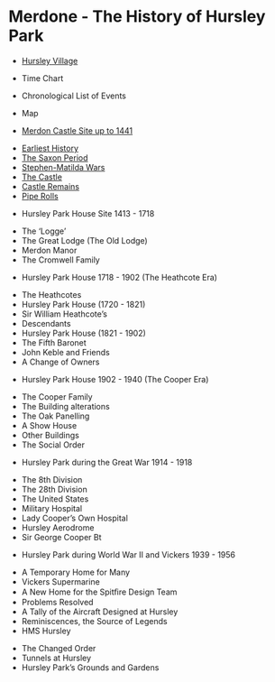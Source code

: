 # Merdone - The History of Hursley Park

* [Hursley Village](hursley-village.md)
* Time Chart 
* Chronological List of Events
* Map

* [Merdon Castle Site up to 1441](README.md)
 - [Earliest History](merdon-castle/earliest-history.md)
 - [The Saxon Period](merdon-castle/saxon-period.md)
 - [Stephen-Matilda Wars](merdon-castle/stephen-matilda-wars.md)
 - [The Castle](merdon-castle/the-castle.md)
 - [Castle Remains](merdon-castle/castle-remains.md)
 - [Pipe Rolls](merdon-castle/pipe-rolls.md)

* Hursley Park House Site 1413 - 1718
 - The ‘Logge’
 - The Great Lodge (The Old Lodge)
 - Merdon Manor
 - The Cromwell Family

* Hursley Park House 1718 - 1902 (The Heathcote Era)
 - The Heathcotes
 - Hursley Park House (1720 - 1821)
 - Sir William Heathcote’s
 - Descendants
 - Hursley Park House (1821 - 1902)
 - The Fifth Baronet
 - John Keble and Friends
 - A Change of Owners

* Hursley Park House 1902 - 1940 (The Cooper Era)
 - The Cooper Family
 - The Building alterations
 - The Oak Panelling
 - A Show House
 - Other Buildings
 - The Social Order

* Hursley Park during the Great War 1914 - 1918
 - The 8th Division
 - The 28th Division
 - The United States
 - Military Hospital
 - Lady Cooper’s Own Hospital
 - Hursley Aerodrome
 - Sir George Cooper Bt

* Hursley Park during World War II and Vickers 1939 - 1956
 - A Temporary Home for Many
 - Vickers Supermarine
 - A New Home for the Spitﬁre Design Team
 - Problems Resolved
 - A Tally of the Aircraft Designed at Hursley
 - Reminiscences, the Source of Legends
 - HMS Hursley

* The Changed Order
* Tunnels at Hursley
* Hursley Park’s Grounds and Gardens